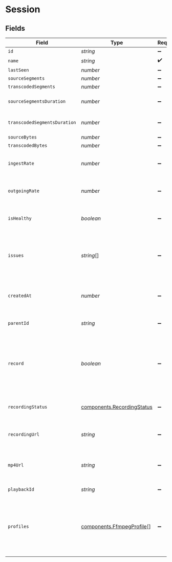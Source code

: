 # Session


## Fields

| Field                                                                                                                 | Type                                                                                                                  | Required                                                                                                              | Description                                                                                                           | Example                                                                                                               |
| --------------------------------------------------------------------------------------------------------------------- | --------------------------------------------------------------------------------------------------------------------- | --------------------------------------------------------------------------------------------------------------------- | --------------------------------------------------------------------------------------------------------------------- | --------------------------------------------------------------------------------------------------------------------- |
| `id`                                                                                                                  | *string*                                                                                                              | :heavy_minus_sign:                                                                                                    | N/A                                                                                                                   | de7818e7-610a-4057-8f6f-b785dc1e6f88                                                                                  |
| `name`                                                                                                                | *string*                                                                                                              | :heavy_check_mark:                                                                                                    | N/A                                                                                                                   | test_session                                                                                                          |
| `lastSeen`                                                                                                            | *number*                                                                                                              | :heavy_minus_sign:                                                                                                    | N/A                                                                                                                   | 1587667174725                                                                                                         |
| `sourceSegments`                                                                                                      | *number*                                                                                                              | :heavy_minus_sign:                                                                                                    | N/A                                                                                                                   | 1                                                                                                                     |
| `transcodedSegments`                                                                                                  | *number*                                                                                                              | :heavy_minus_sign:                                                                                                    | N/A                                                                                                                   | 2                                                                                                                     |
| `sourceSegmentsDuration`                                                                                              | *number*                                                                                                              | :heavy_minus_sign:                                                                                                    | Duration of all the source segments, sec                                                                              | 1                                                                                                                     |
| `transcodedSegmentsDuration`                                                                                          | *number*                                                                                                              | :heavy_minus_sign:                                                                                                    | Duration of all the transcoded segments, sec                                                                          | 2                                                                                                                     |
| `sourceBytes`                                                                                                         | *number*                                                                                                              | :heavy_minus_sign:                                                                                                    | N/A                                                                                                                   | 1                                                                                                                     |
| `transcodedBytes`                                                                                                     | *number*                                                                                                              | :heavy_minus_sign:                                                                                                    | N/A                                                                                                                   | 2                                                                                                                     |
| `ingestRate`                                                                                                          | *number*                                                                                                              | :heavy_minus_sign:                                                                                                    | Rate at which sourceBytes increases (bytes/second)                                                                    | 1                                                                                                                     |
| `outgoingRate`                                                                                                        | *number*                                                                                                              | :heavy_minus_sign:                                                                                                    | Rate at which transcodedBytes increases (bytes/second)                                                                | 2                                                                                                                     |
| `isHealthy`                                                                                                           | *boolean*                                                                                                             | :heavy_minus_sign:                                                                                                    | Indicates whether the stream is healthy or not.                                                                       | true                                                                                                                  |
| `issues`                                                                                                              | *string*[]                                                                                                            | :heavy_minus_sign:                                                                                                    | A string array of human-readable errors describing issues affecting<br/>the stream, if any.<br/>                      | [<br/>"Buffer underflow",<br/>"Network congestion"<br/>]                                                              |
| `createdAt`                                                                                                           | *number*                                                                                                              | :heavy_minus_sign:                                                                                                    | Timestamp (in milliseconds) at which the stream object was created                                                    | 1587667174725                                                                                                         |
| `parentId`                                                                                                            | *string*                                                                                                              | :heavy_minus_sign:                                                                                                    | Points to the parent stream object                                                                                    | de7818e7-610a-4057-8f6f-b785dc1e6f88                                                                                  |
| `record`                                                                                                              | *boolean*                                                                                                             | :heavy_minus_sign:                                                                                                    | Should this stream be recorded? Uses default settings. For more<br/>customization, create and configure an object store.<br/> | false                                                                                                                 |
| `recordingStatus`                                                                                                     | [components.RecordingStatus](../../models/components/recordingstatus.md)                                              | :heavy_minus_sign:                                                                                                    | Status of the recording process of this stream session.                                                               |                                                                                                                       |
| `recordingUrl`                                                                                                        | *string*                                                                                                              | :heavy_minus_sign:                                                                                                    | URL for accessing the recording of this stream session.                                                               | https://lp-playback.com/hls/29eb9byolvwdbkue/index.m3u8                                                               |
| `mp4Url`                                                                                                              | *string*                                                                                                              | :heavy_minus_sign:                                                                                                    | URL for the stream session recording packaged in an mp4.                                                              | https://lp-playback.com/hls/29eb9byolvwdqkue/720.mp4                                                                  |
| `playbackId`                                                                                                          | *string*                                                                                                              | :heavy_minus_sign:                                                                                                    | Used to form the playback URL                                                                                         | eaw4nk06ts2d0mzb                                                                                                      |
| `profiles`                                                                                                            | [components.FfmpegProfile](../../models/components/ffmpegprofile.md)[]                                                | :heavy_minus_sign:                                                                                                    | N/A                                                                                                                   | [<br/>{<br/>"name": "720p",<br/>"width": 1280,<br/>"height": 720,<br/>"bitrate": 3000,<br/>"fps": 30<br/>}<br/>]      |